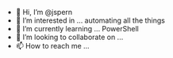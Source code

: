 - 👋 Hi, I’m @jspern
- 👀 I’m interested in ... automating all the things
- 🌱 I’m currently learning ... PowerShell
- 💞️ I’m looking to collaborate on ...
- 📫 How to reach me ...

<!---
jspern/jspern is a ✨ special ✨ repository because its `README.md` (this file) appears on your GitHub profile.
You can click the Preview link to take a look at your changes.
--->
